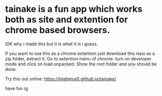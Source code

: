# tainake is a fun app which works both as site and extention for chrome based browsers.

IDK why i made this but it is what it is i guess.

If you want to use this as a chrome extention just download this repo as a zip folder, extract it. Go to extention menu of chrome. turn on developer mode and click on load unpacked.
Show the root folder and you should be done.

Try this out online: https://imahmud1.github.io/tainake/

have fun ig
